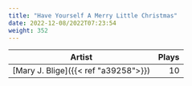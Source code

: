 ```yaml
---
title: "Have Yourself A Merry Little Christmas"
date: 2022-12-08/2022T07:23:54
weight: 352
---
```




 Artist | Plays 
----- | -----:
[Mary J. Blige]({{< ref "a39258">}}) | 10
